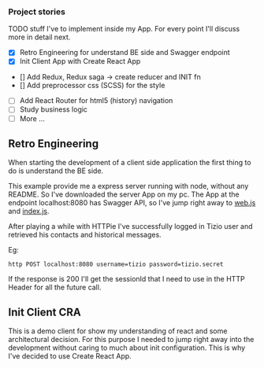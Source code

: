 ### Project stories

TODO stuff I've to implement inside my App. For every point I'll discuss more in detail next.

- [x] Retro Engineering for understand BE side and Swagger endpoint
- [x] Init Client App with Create React App
- [] Add Redux, Redux saga -> create reducer and INIT fn
- [] Add preprocessor css (SCSS) for the style
- [ ] Add React Router for html5 (history) navigation
- [ ] Study business logic
- [ ] More ...

## Retro Engineering


When starting the development of a client side application the first thing to do is understand the BE side.

This example provide me a express server running with node, without any README. So I've downloaded the server App 
on my pc. The App at the endpoint localhost:8080 has Swagger API, so I've jump right away to 
[web.js](https://github.com/bemindinteractive/chat-server-challenge/blob/master/web.js) and 
[index.js](https://github.com/bemindinteractive/chat-server-challenge/blob/master/lib/index.js).

After playing a while with HTTPie I've successfully logged in Tizio user and retrieved his contacts and historical messages.

Eg:
```shell script
http POST localhost:8080 username=tizio password=tizio.secret
```

If the response is 200 I'll get the sessionId that I need to use in the HTTP Header for all the future call.


## Init Client CRA


This is a demo client for show my understanding of react and some architectural decision. For this purpose
I needed to jump right away into the development without caring to much about init configuration.
This is why I've decided to use Create React App.


 
